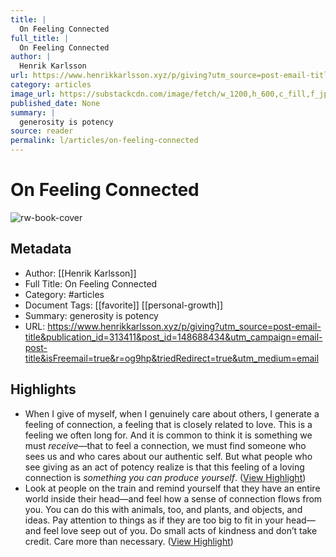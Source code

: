 ```yaml
---
title: |
  On Feeling Connected
full_title: |
  On Feeling Connected
author: |
  Henrik Karlsson
url: https://www.henrikkarlsson.xyz/p/giving?utm_source=post-email-title&publication_id=313411&post_id=148688434&utm_campaign=email-post-title&isFreemail=true&r=og9hp&triedRedirect=true&utm_medium=email
category: articles
image_url: https://substackcdn.com/image/fetch/w_1200,h_600,c_fill,f_jpg,q_auto:good,fl_progressive:steep,g_auto/https%3A%2F%2Fsubstack-post-media.s3.amazonaws.com%2Fpublic%2Fimages%2Fd04be77f-1602-4527-879c-e4b5c84f240e_867x1200.jpeg
published_date: None
summary: |
  generosity is potency
source: reader
permalink: l/articles/on-feeling-connected
---
```

# On Feeling Connected

![rw-book-cover](https://substackcdn.com/image/fetch/w_1200,h_600,c_fill,f_jpg,q_auto:good,fl_progressive:steep,g_auto/https%3A%2F%2Fsubstack-post-media.s3.amazonaws.com%2Fpublic%2Fimages%2Fd04be77f-1602-4527-879c-e4b5c84f240e_867x1200.jpeg)

## Metadata
- Author: [[Henrik Karlsson]]
- Full Title: On Feeling Connected
- Category: #articles
- Document Tags: [[favorite]] [[personal-growth]] 
- Summary: generosity is potency
- URL: https://www.henrikkarlsson.xyz/p/giving?utm_source=post-email-title&publication_id=313411&post_id=148688434&utm_campaign=email-post-title&isFreemail=true&r=og9hp&triedRedirect=true&utm_medium=email

## Highlights
- When I give of myself, when I genuinely care about others, I generate a feeling of connection, a feeling that is closely related to love. This is a feeling we often long for. And it is common to think it is something we must *receive*—that to feel a connection, we must find someone who sees us and who cares about our authentic self. But what people who see giving as an act of potency realize is that this feeling of a loving connection is *something you can produce yourself*. ([View Highlight](https://read.readwise.io/read/01jafjktv83fwspg5np5f4rr51))
- Look at people on the train and remind yourself that they have an entire world inside their head—and feel how a sense of connection flows from you. You can do this with animals, too, and plants, and objects, and ideas. Pay attention to things as if they are too big to fit in your head—and feel love seep out of you. Do small acts of kindness and don’t take credit. Care more than necessary. ([View Highlight](https://read.readwise.io/read/01jafjmcwv5kzh39fcz9vmfetd))


